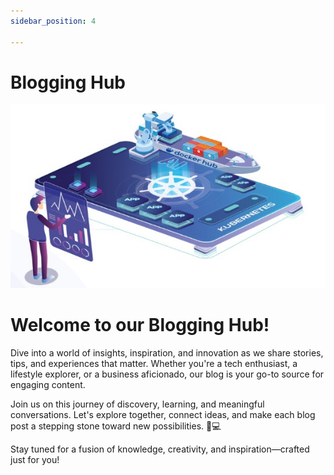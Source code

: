 ```yaml
---
sidebar_position: 4

---
```

# Blogging Hub 

<p align="center">
  <img src="/img/sc.jpg" alt="Alt Text" width="550"/>
</p>
<span style={{ fontFamily: 'Roobert, sans-serif', fontSize: '12pt' }}>

# Welcome to our Blogging Hub!

Dive into a world of insights, inspiration, and innovation as we share stories, tips, and experiences that matter. Whether you're a tech enthusiast, a lifestyle explorer, or a business aficionado, our blog is your go-to source for engaging content.

Join us on this journey of discovery, learning, and meaningful conversations. Let's explore together, connect ideas, and make each blog post a stepping stone toward new possibilities. 🚀💻

Stay tuned for a fusion of knowledge, creativity, and inspiration—crafted just for you!
</span>

